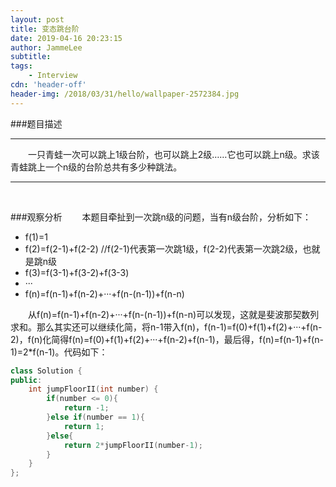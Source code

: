 ```yaml
---
layout: post
title: 变态跳台阶
date: 2019-04-16 20:23:15
author: JammeLee
subtitle: 
tags: 
	- Interview
cdn: 'header-off'
header-img: /2018/03/31/hello/wallpaper-2572384.jpg
---
```


###题目描述
<br>

__________________________
&#8194;&#8194;&#8194;&#8194;一只青蛙一次可以跳上1级台阶，也可以跳上2级……它也可以跳上n级。求该青蛙跳上一个n级的台阶总共有多少种跳法。
___________________________
<br>

###观察分析
&#8194;&#8194;&#8194;&#8194;本题目牵扯到一次跳n级的问题，当有n级台阶，分析如下：
- f(1)=1
- f(2)=f(2-1)+f(2-2)   //f(2-1)代表第一次跳1级，f(2-2)代表第一次跳2级，也就是跳n级
- f(3)=f(3-1)+f(3-2)+f(3-3)
- ···
- f(n)=f(n-1)+f(n-2)+···+f(n-(n-1))+f(n-n)

&#8194;&#8194;&#8194;&#8194;从f(n)=f(n-1)+f(n-2)+···+f(n-(n-1))+f(n-n)可以发现，这就是斐波那契数列求和。那么其实还可以继续化简，将n-1带入f(n)，f(n-1)=f(0)+f(1)+f(2)+···+f(n-2)，f(n)化简得f(n)=f(0)+f(1)+f(2)+···+f(n-2)+f(n-1)，最后得，f(n)=f(n-1)+f(n-1)=2*f(n-1)。代码如下：
```c++
class Solution {
public:
    int jumpFloorII(int number) {
        if(number <= 0){
            return -1;
        }else if(number == 1){
            return 1;
        }else{
            return 2*jumpFloorII(number-1);
        }
    }
};
```